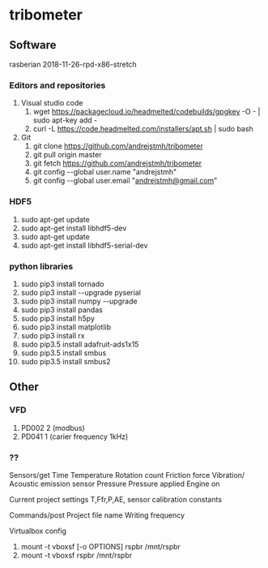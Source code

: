 # tribometer

## Software
rasberian 2018-11-26-rpd-x86-stretch
### Editors and repositories
1. Visual studio code
	1. wget https://packagecloud.io/headmelted/codebuilds/gpgkey -O - | sudo apt-key add -
	1. curl -L https://code.headmelted.com/installers/apt.sh | sudo bash
1. Git
	1. git clone https://github.com/andrejstmh/tribometer
	1. git pull origin master
	1. git fetch https://github.com/andrejstmh/tribometer
	1. git config --global user.name "andrejstmh"
	1. git config --global user.email "andrejstmh@gmail.com"

### HDF5
1. sudo apt-get update
1. sudo apt-get install libhdf5-dev
1. sudo apt-get update
1. sudo apt-get install libhdf5-serial-dev

### python libraries
1. sudo pip3 install tornado
1. sudo pip3 install --upgrade pyserial
1. sudo pip3 install numpy --upgrade
1. sudo pip3 install pandas
1. sudo pip3 install h5py
1. sudo pip3 install matplotlib
1. sudo pip3 install rx
1. sudo pip3.5 install adafruit-ads1x15 
1. sudo pip3.5 install smbus 
1. sudo pip3.5 install smbus2

## Other
### VFD
1. PD002 2 (modbus)
2. PD041 1 (carier frequency 1kHz)
### ??
Sensors/get
Time
Temperature
Rotation count
Friction force
Vibration/ Acoustic emission sensor
Pressure
Pressure applied
Engine on

Current project settings
	T,Ffr,P,AE, sensor calibration constants


Commands/post
Project file name
Writing frequency

Virtualbox config
1. mount -t vboxsf [-o OPTIONS] rspbr /mnt/rspbr
1. mount -t vboxsf rspbr /mnt/rspbr
